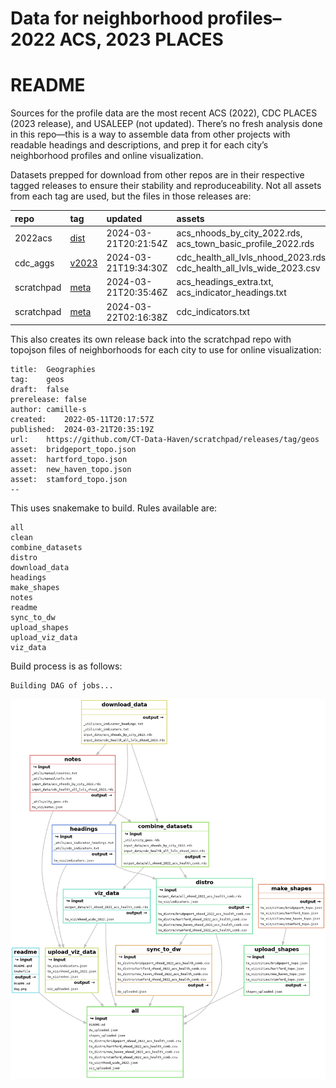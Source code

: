 # Data for neighborhood profiles–2022 ACS, 2023 PLACES


# README

Sources for the profile data are the most recent ACS (2022), CDC PLACES
(2023 release), and USALEEP (not updated). There’s no fresh analysis
done in this repo—this is a way to assemble data from other projects
with readable headings and descriptions, and prep it for each city’s
neighborhood profiles and online visualization.

Datasets prepped for download from other repos are in their respective
tagged releases to ensure their stability and reproduceability. Not all
assets from each tag are used, but the files in those releases are:

| repo       | tag                                                                   | updated              | assets                                                                |
|:-----------|:----------------------------------------------------------------------|:---------------------|:----------------------------------------------------------------------|
| 2022acs    | [dist](https://github.com/CT-Data-Haven/2022acs/releases/tag/dist)    | 2024-03-21T20:21:54Z | acs_nhoods_by_city_2022.rds, acs_town_basic_profile_2022.rds          |
| cdc_aggs   | [v2023](https://github.com/CT-Data-Haven/cdc_aggs/releases/tag/v2023) | 2024-03-21T19:34:30Z | cdc_health_all_lvls_nhood_2023.rds, cdc_health_all_lvls_wide_2023.csv |
| scratchpad | [meta](https://github.com/CT-Data-Haven/scratchpad/releases/tag/meta) | 2024-03-21T20:35:46Z | acs_headings_extra.txt, acs_indicator_headings.txt                    |
| scratchpad | [meta](https://github.com/CT-Data-Haven/scratchpad/releases/tag/meta) | 2024-03-22T02:16:38Z | cdc_indicators.txt                                                    |

This also creates its own release back into the scratchpad repo with
topojson files of neighborhoods for each city to use for online
visualization:

    title:  Geographies
    tag:    geos
    draft:  false
    prerelease: false
    author: camille-s
    created:    2022-05-11T20:17:57Z
    published:  2024-03-21T20:35:19Z
    url:    https://github.com/CT-Data-Haven/scratchpad/releases/tag/geos
    asset:  bridgeport_topo.json
    asset:  hartford_topo.json
    asset:  new_haven_topo.json
    asset:  stamford_topo.json
    --

This uses snakemake to build. Rules available are:

    all
    clean
    combine_datasets
    distro
    download_data
    headings
    make_shapes
    notes
    readme
    sync_to_dw
    upload_shapes
    upload_viz_data
    viz_data

Build process is as follows:

    Building DAG of jobs...

![snakemake DAG](dag.png)

